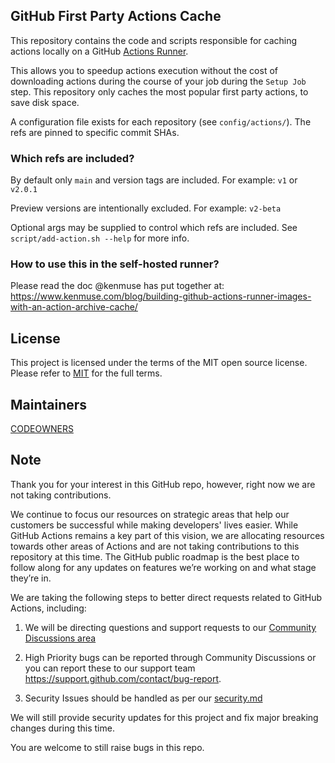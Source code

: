 
## GitHub First Party Actions Cache

This repository contains the code and scripts responsible for caching actions locally on a GitHub [Actions Runner](https://github.com/actions/runner).

This allows you to speedup actions execution without the cost of downloading actions during the course of your job during the `Setup Job` step. This repository only caches the most popular first party actions, to save disk space.

A configuration file exists for each repository (see `config/actions/`). The refs are pinned to specific commit SHAs.

### Which refs are included?

By default only `main` and version tags are included. For example: `v1` or `v2.0.1`

Preview versions are intentionally excluded. For example: `v2-beta`

Optional args may be supplied to control which refs are included. See `script/add-action.sh --help` for more info.

### How to use this in the self-hosted runner?

Please read the doc @kenmuse has put together at: https://www.kenmuse.com/blog/building-github-actions-runner-images-with-an-action-archive-cache/

## License 

This project is licensed under the terms of the MIT open source license. Please refer to [MIT](./LICENSE.txt) for the full terms.

## Maintainers 

[CODEOWNERS](./CODEOWNERS)

## Note

Thank you for your interest in this GitHub repo, however, right now we are not taking contributions. 

We continue to focus our resources on strategic areas that help our customers be successful while making developers' lives easier. While GitHub Actions remains a key part of this vision, we are allocating resources towards other areas of Actions and are not taking contributions to this repository at this time. The GitHub public roadmap is the best place to follow along for any updates on features we’re working on and what stage they’re in.

We are taking the following steps to better direct requests related to GitHub Actions, including:

1. We will be directing questions and support requests to our [Community Discussions area](https://github.com/orgs/community/discussions/categories/actions)

2. High Priority bugs can be reported through Community Discussions or you can report these to our support team https://support.github.com/contact/bug-report.

3. Security Issues should be handled as per our [security.md](security.md)

We will still provide security updates for this project and fix major breaking changes during this time.

You are welcome to still raise bugs in this repo.
